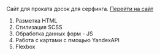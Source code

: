 Сайт для проката досок для серфинга. [Перейти на сайт](https://prilipar.github.io/serfboard/)
1. Разметка HTML
1. Стилизация SCSS
1. Обработка данных форм - JS
1. Работа с картами с пмощью YandexAPI
1. Flexbox
